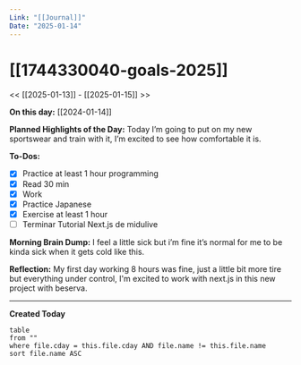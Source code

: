 ```yaml
---
Link: "[[Journal]]"
Date: "2025-01-14"
---
```

# [[1744330040-goals-2025]]

<< [[2025-01-13]] - [[2025-01-15]] >>

**On this day:** [[2024-01-14]]

**Planned Highlights of the Day:**
Today I’m going to put on my new sportswear and train with it, I’m excited to see how comfortable it is.

**To-Dos:**
- [x] Practice at least 1 hour programming
- [x] Read 30 min
- [x] Work
- [x] Practice Japanese
- [x] Exercise at least 1 hour
- [ ] Terminar Tutorial Next.js de midulive

**Morning Brain Dump:**
I feel a little sick but i’m fine it’s normal for me to be kinda sick when it gets cold like this.

**Reflection:**
My first day working 8 hours was fine, just a little bit more tire but everything under control, I'm excited to work with next.js in this new project with beserva.

---
**Created Today**
```dataview
table
from ""
where file.cday = this.file.cday AND file.name != this.file.name
sort file.name ASC
```
